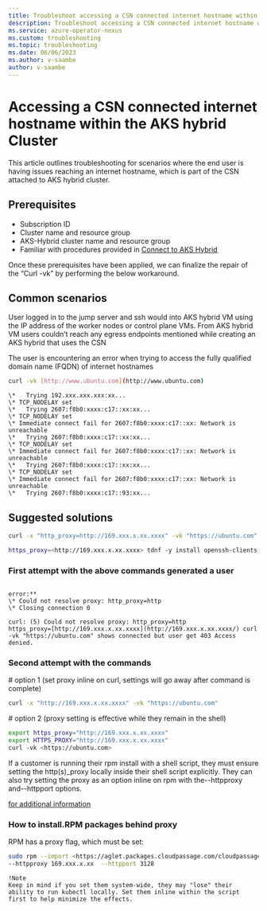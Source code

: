 ```yaml
---
title: Troubleshoot accessing a CSN connected internet hostname within the AKS hybrid Cluster for Azure Operator Nexus
description: Troubleshoot accessing a CSN connected internet hostname within the AKS hybrid Cluster for Azure Operator Nexus
ms.service: azure-operator-nexus
ms.custom: troubleshooting
ms.topic: troubleshooting
ms.date: 06/06/2023
ms.author: v-saambe
author: v-saambe
---
```


# Accessing a CSN connected internet hostname within the AKS hybrid Cluster

This article outlines troubleshooting for scenarios where the end user is having issues reaching an internet hostname, which is part of the CSN
attached to AKS hybrid cluster.

## Prerequisites

* Subscription ID
* Cluster name and resource group
* AKS-Hybrid cluster name and resource group
* Familiar with procedures provided in [Connect to AKS Hybrid](/azure/AkS/Hybrid/create-aks-hybrid-preview-cli#connect-to-the-aks-hybrid-cluster)

Once these prerequisites have been applied, we can finalize the repair of the “Curl -vk” by performing the below workaround.

## Common scenarios

User logged in to the jump server and ssh would into AKS hybrid VM using the IP address of the worker nodes or control plane VMs. From AKS hybrid VM users couldn’t reach any egress endpoints mentioned while creating an AKS hybrid that uses the CSN

The user is encountering an error when trying to access the fully qualified domain name (FQDN) of internet hostnames

~~~bash
curl -vk [http://www.ubuntu.com](http://www.ubuntu.com)
~~~

~~~output
\*   Trying 192.xxx.xxx.xxx:xx...  
\* TCP_NODELAY set  
\*   Trying 2607:f8b0:xxxx:c17::xx:xx...  
\* TCP_NODELAY set  
\* Immediate connect fail for 2607:f8b0:xxxx:c17::xx: Network is
unreachable  
\*   Trying 2607:f8b0:xxxx:c17::xx:xx...  
\* TCP_NODELAY set  
\* Immediate connect fail for 2607:f8b0:xxxx:c17::xx: Network is
unreachable  
\*   Trying 2607:f8b0:xxxx:c17::xx:xx...  
\* TCP_NODELAY set  
\* Immediate connect fail for 2607:f8b0:xxxx:c17::xx: Network is
unreachable  
\*   Trying 2607:f8b0:xxxx:c17::93:xx...
~~~

## Suggested solutions  

~~~bash
curl -x "http_proxy=http://169.xxx.x.xx.xxxx" -vk "https://ubuntu.com"

https_proxy=<http://169.xxx.x.xx.xxxx> tdnf -y install openssh-clients
~~~

### First attempt with the above commands generated a user

~~~output

error:**
\* Could not resolve proxy: http_proxy=http  
\* Closing connection 0  

curl: (5) Could not resolve proxy: http_proxy=http
https_proxy=[http://169.xxx.x.xx.xxxx](http://169.xxx.x.xx.xxxx/) curl
-vk "https://ubuntu.com" shows connected but user get 403 Access denied.
~~~

### Second attempt with the commands

\# option 1 (set proxy inline on curl, settings will go away after
command is complete)

~~~bash
curl -x "http://169.xxx.x.xx.xxxx" -vk "https://ubuntu.com"
~~~

\# option 2 (proxy setting is effective while they remain in the shell)

~~~bash
export https_proxy="http://169.xxx.x.xx.xxxx"
export HTTPS_PROXY="http://169.xxx.x.xx.xxxx"
curl -vk <https://ubuntu.com>
~~~

If a customer is running their rpm install with a shell script, they must ensure setting the http(s)\_proxy locally inside their shell script explicitly. They can also try setting the proxy as an option inline on rpm with the--httpproxy and--httpport options.

[for additional information](https://www.xmodulo.com/how-to-install-rpm-packages-behind-proxy.html)

### How to install.RPM packages behind proxy

RPM has a proxy flag, which must be set:

~~~bash
sudo rpm --import <https://aglet.packages.cloudpassage.com/cloudpassage.packages.key>
--httpproxy 169.xxx.x.xx  --httpport 3128
~~~

~~~NOTE
!Note
Keep in mind if you set them system-wide, they may "lose" their ability to run kubectl locally. Set them inline within the script first to help minimize the effects.
~~~
